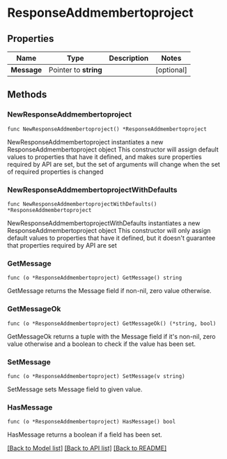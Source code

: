 # ResponseAddmembertoproject

## Properties

Name | Type | Description | Notes
------------ | ------------- | ------------- | -------------
**Message** | Pointer to **string** |  | [optional] 

## Methods

### NewResponseAddmembertoproject

`func NewResponseAddmembertoproject() *ResponseAddmembertoproject`

NewResponseAddmembertoproject instantiates a new ResponseAddmembertoproject object
This constructor will assign default values to properties that have it defined,
and makes sure properties required by API are set, but the set of arguments
will change when the set of required properties is changed

### NewResponseAddmembertoprojectWithDefaults

`func NewResponseAddmembertoprojectWithDefaults() *ResponseAddmembertoproject`

NewResponseAddmembertoprojectWithDefaults instantiates a new ResponseAddmembertoproject object
This constructor will only assign default values to properties that have it defined,
but it doesn't guarantee that properties required by API are set

### GetMessage

`func (o *ResponseAddmembertoproject) GetMessage() string`

GetMessage returns the Message field if non-nil, zero value otherwise.

### GetMessageOk

`func (o *ResponseAddmembertoproject) GetMessageOk() (*string, bool)`

GetMessageOk returns a tuple with the Message field if it's non-nil, zero value otherwise
and a boolean to check if the value has been set.

### SetMessage

`func (o *ResponseAddmembertoproject) SetMessage(v string)`

SetMessage sets Message field to given value.

### HasMessage

`func (o *ResponseAddmembertoproject) HasMessage() bool`

HasMessage returns a boolean if a field has been set.


[[Back to Model list]](../README.md#documentation-for-models) [[Back to API list]](../README.md#documentation-for-api-endpoints) [[Back to README]](../README.md)


